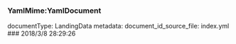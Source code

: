 ### YamlMime:YamlDocument
documentType: LandingData
metadata:
    document_id_source_file: index.yml
    ### 2018/3/8 28:29:26
